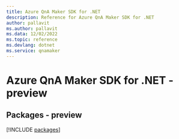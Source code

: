 ```yaml
---
title: Azure QnA Maker SDK for .NET
description: Reference for Azure QnA Maker SDK for .NET
author: pallavit
ms.author: pallavit
ms.data: 12/02/2022
ms.topic: reference
ms.devlang: dotnet
ms.service: qnamaker
---
```

# Azure QnA Maker SDK for .NET - preview
## Packages - preview
[!INCLUDE [packages](qna-maker-index.md)]
